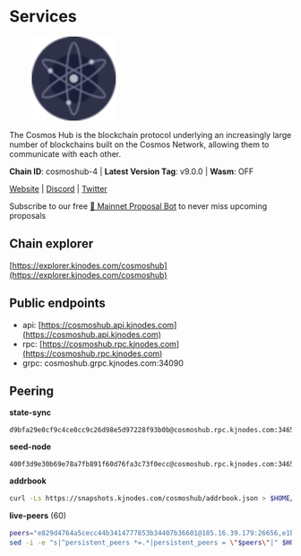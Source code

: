 # Services

<figure><img src="https://raw.githubusercontent.com/kj89/cosmos-images/main/logos/cosmoshub.png" width="150" alt=""><figcaption></figcaption></figure>

The Cosmos Hub is the blockchain protocol underlying an  increasingly large number of blockchains built on the  Cosmos Network, allowing them to communicate with each other.

**Chain ID**: cosmoshub-4 | **Latest Version Tag**: v9.0.0 | **Wasm**: OFF

[Website](https://hub.cosmos.network) | [Discord](https://discord.gg/cosmosnetwork) | [Twitter](https://twitter.com/cosmoshub)



Subscribe to our free [🤖 Mainnet Proposal Bot](https://t.me/kjnodes_proposal_bot) to never miss upcoming proposals


## Chain explorer
[https://explorer.kjnodes.com/cosmoshub](https://explorer.kjnodes.com/cosmoshub)

## Public endpoints

* api: [https://cosmoshub.api.kjnodes.com](https://cosmoshub.api.kjnodes.com)
* rpc: [https://cosmoshub.rpc.kjnodes.com](https://cosmoshub.rpc.kjnodes.com)
* grpc: cosmoshub.grpc.kjnodes.com:34090

## Peering

**state-sync**

```text
d9bfa29e0cf9c4ce0cc9c26d98e5d97228f93b0b@cosmoshub.rpc.kjnodes.com:34656
```

**seed-node**

```text
400f3d9e30b69e78a7fb891f60d76fa3c73f0ecc@cosmoshub.rpc.kjnodes.com:34659
```

**addrbook**
```bash
curl -Ls https://snapshots.kjnodes.com/cosmoshub/addrbook.json > $HOME/.gaia/config/addrbook.json
```

**live-peers** (60)
```bash
peers="e829d4764a5cecc44b3414777853b34407b36601@185.16.39.179:26656,e1b058e5cfa2b836ddaa496b10911da62dcf182e@23.88.21.225:26656,ed53d253068e44a1233798a08d82f7ac4897c5f3@54.251.217.58:26656,d9bfa29e0cf9c4ce0cc9c26d98e5d97228f93b0b@65.109.88.38:34656,971ed177b284db42108187867cb8694df48ac742@95.217.205.41:26656,1279eae188599463661c3e2b9ab492615a6d7079@65.108.235.32:2010,ca5011c44fd74d95e7fca487c69e301df195750c@65.108.122.246:26726,76cb6275dcd71f43aecf3b8dddae08554b7cc6f5@51.79.20.226:26656,3da88430414ec9084c8983fe4d462cce655ff1f3@51.222.245.114:26656,67685d93f2256caa7a2d53e3a104f9e437c3d247@95.216.114.244:26656,4ddba29a7dfa740a4edeb5c620c963f67f951e1d@5.9.72.212:2000,9e14c8c48776a789f7029e88c260b2a6cbbf1417@35.212.85.141:26656,8a210f1bcfc9015a7bc18dcc5add29c0dce3f2dc@95.217.127.25:26656,213857e741833d17275ea559bb2d0342398cec99@35.245.206.45:26656,c940e11c1072dad06da3b1b48ca92966bb37e93a@74.96.207.58:28721,1da54d20c7339713f1d6d28dd2117087dd33d0ca@5.9.59.145:26656,fe21dd474640247888fc7c4dce82da8da08a8bfd@135.181.113.227:26656,27ad834c62dbefc5beb74be7575515927bd07c58@193.176.85.151:26656,6ecca845883e9273062ee515d2657080e6539d9e@65.109.32.148:26726,e0ab6c5cc86959853f499236b8297344802ac5f4@5.161.139.201:26656,b858ca4f3fed2c36b949cf67188b126e2542a39a@135.181.215.115:26726,b6b9bc1a0c18d12be759111bb3a0d9a8958120c7@57.128.20.184:26656,1cce99042f884d669e7287e3e362bff8e385c63e@46.4.79.183:26726,9edd51012df3a09395a48eb68a84723d6308e08c@35.212.116.100:26656,7abab0475a506ed3b9ab2ad40948bfe53b797e13@128.199.128.15:26090,4e18c2a64f190a4bc3afb57e96b32c02ee08d355@95.216.98.181:26656,f5f8b96406a165d486be243723bfa7291db1cf62@35.230.170.155:26656,e2b3cba06a28ff811e72f23d0e025c9354ed680d@35.206.163.4:26656,137f98c8e22965e672744a3f8909c0f4c8cffc53@135.148.54.43:26656,4c46d32cbc4777c59a91a53fdadf8a3fa362036e@116.202.10.68:26656,17e0b883ddb54ea65fc39874e662532dab7fbca2@135.181.248.198:36656,0eeb20e044d632b279e67f2fe91f50e4fceab1fd@159.223.223.84:26656,44594a57ce538a21f8558bcb1c9ce560ad879e3e@15.235.114.84:26656,36515aac2a928e227e7dc793a548b35b54bec974@45.63.82.80:26656,32bdba6ced12cdf2e534566e6c3d66ee2f7ef494@84.244.95.229:26656,82588f011491c6100d922d133f52fc23460b9231@95.216.230.145:26656,9d048653fa4d98e6c0760ed0c54ad2d257ba46df@65.108.137.34:26656,61afb0f37c02031f285f6b27ead2a3e7a97cc28a@35.212.34.104:26656,d4569a31cf97b39afb1deece5f2be36822296eb8@167.71.51.16:26656,381a2e419620a56ecdb3684a4272ee9e5b989e0a@18.166.143.49:26656,4ebf074e8b4a24438bd0bd503b62b4728dfb8eae@35.212.101.35:26656,8a7a917fce1e71d66c86b765c1ba61f3d5266a07@54.74.25.142:26656,5b143d463427d9ad0b621f97c0b8933643e293da@35.212.90.144:26656,2441e90fcb341fcd5bebec15b54e346cdca64a9b@135.148.123.8:14956,a94dff85ed430f0475f41fe306c82b7eb7f6e858@51.91.153.78:31649,81062b9a8807a1229543b84bae2898c50a1b1dfc@52.211.169.132:26656,0255a6594d169ea042a3a3694f279daf2eb7ab4a@103.126.158.30:26656,460967e46cc013e5e3eb365c1a8d271b0662549f@35.208.242.182:26656,3334bb086be9ab0dba3a34331555624a7354a6ab@159.203.187.36:26090,98969353ffa0579558ce55e38a049a5142de9aca@34.204.200.234:26656,8dbc1e00c528ff2a160bfd7004024c17b237c19c@18.235.42.46:26656,f60fd27914e2efcaae1319afa88a0ddc380df72d@65.108.22.30:26656,ad1fe2b9b72005bb68f206814ab84e9e4ec4cefe@103.88.93.160:26656,8f64d51053642a665cf77fad1a3199d0de98f28b@18.202.168.217:26656,5780219cf20802dc8726cb58a93cc9180a75fcbc@80.190.129.50:56666,25d3ec5a00235fe95d7a87bab54f03b6ac1962ba@34.78.95.235:26656,d25bd1bea59f3a96bcb98b6da6f5cf874ac59179@54.236.120.119:26656,1997e68bf205bedeed0c4723786bf03464987dc1@77.87.108.21:26656,6a2f3ad43b13d5647bc95f491399c8dab108472f@170.64.164.123:26090,cd372322e563832871672be23d8303508d4385a3@139.59.8.48:26090"
sed -i -e "s|^persistent_peers *=.*|persistent_peers = \"$peers\"|" $HOME/.gaia/config/config.toml
```
